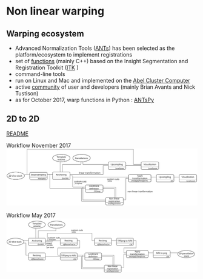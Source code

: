 # Non linear warping

## Warping ecosystem
  + Advanced Normalization Tools ([ANTs](http://stnava.github.io/ANTs/)) has been selected as the platform/ecosystem to implement registrations
  + set of [functions](https://github.com/ANTsX/ANTs) (mainly C++) based on the Insight Segmentation and Registration Toolkit ([ITK](https://itk.org/) )
  + command-line tools
  + run on Linux and Mac and implemented on the [Abel Cluster Computer](http://www.uio.no/english/services/it/research/hpc/abel/)
  + active [community](https://sourceforge.net/p/advants/discussion/) of user and developers (mainly Brian Avants and Nick Tustison)
  + as for October 2017, warp functions in Python : [ANTsPy](https://github.com/ANTsX/ANTsPy)

## 2D to 2D
[README](2D/README.md)

Workflow November 2017
![README](images/workflow_simplified.svg)

Workflow May 2017
![README](images/workflow.svg)
